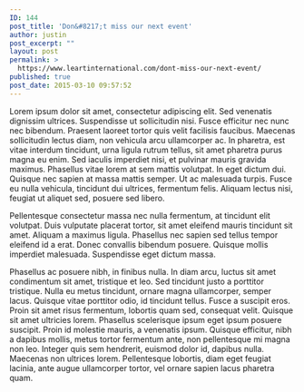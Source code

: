 ```yaml
---
ID: 144
post_title: 'Don&#8217;t miss our next event'
author: justin
post_excerpt: ""
layout: post
permalink: >
  https://www.leartinternational.com/dont-miss-our-next-event/
published: true
post_date: 2015-03-10 09:57:52
---
```

Lorem ipsum dolor sit amet, consectetur adipiscing elit. Sed venenatis dignissim ultrices. Suspendisse ut sollicitudin nisi. Fusce efficitur nec nunc nec bibendum. Praesent laoreet tortor quis velit facilisis faucibus. Maecenas sollicitudin lectus diam, non vehicula arcu ullamcorper ac. In pharetra, est vitae interdum tincidunt, urna ligula rutrum tellus, sit amet pharetra purus magna eu enim. Sed iaculis imperdiet nisi, et pulvinar mauris gravida maximus. Phasellus vitae lorem at sem mattis volutpat. In eget dictum dui. Quisque nec sapien at massa mattis semper. Ut ac malesuada turpis. Fusce eu nulla vehicula, tincidunt dui ultrices, fermentum felis. Aliquam lectus nisi, feugiat ut aliquet sed, posuere sed libero.

Pellentesque consectetur massa nec nulla fermentum, at tincidunt elit volutpat. Duis vulputate placerat tortor, sit amet eleifend mauris tincidunt sit amet. Aliquam a maximus ligula. Phasellus nec sapien sed tellus tempor eleifend id a erat. Donec convallis bibendum posuere. Quisque mollis imperdiet malesuada. Suspendisse eget dictum massa.

Phasellus ac posuere nibh, in finibus nulla. In diam arcu, luctus sit amet condimentum sit amet, tristique et leo. Sed tincidunt justo a porttitor tristique. Nulla eu metus tincidunt, ornare magna ullamcorper, semper lacus. Quisque vitae porttitor odio, id tincidunt tellus. Fusce a suscipit eros. Proin sit amet risus fermentum, lobortis quam sed, consequat velit. Quisque sit amet ultricies lorem. Phasellus scelerisque ipsum eget ipsum posuere suscipit. Proin id molestie mauris, a venenatis ipsum. Quisque efficitur, nibh a dapibus mollis, metus tortor fermentum ante, non pellentesque mi magna non leo. Integer quis sem hendrerit, euismod dolor id, dapibus nulla. Maecenas non ultrices lorem. Pellentesque lobortis, diam eget feugiat lacinia, ante augue ullamcorper tortor, vel ornare sapien lacus pharetra quam.